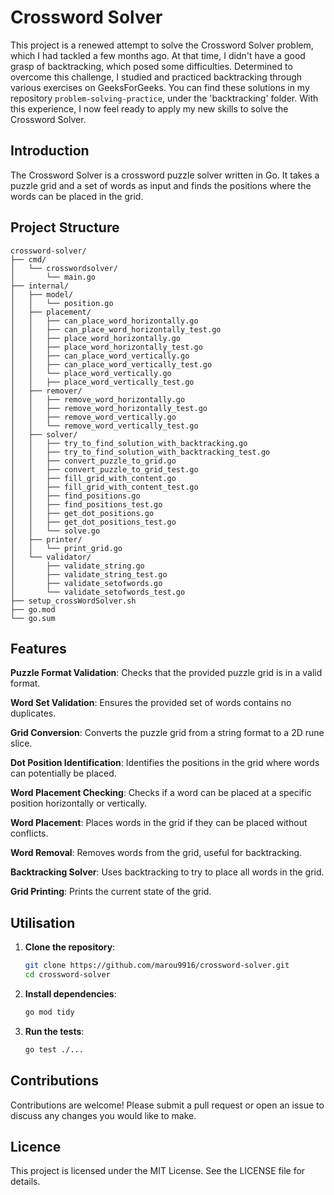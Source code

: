 # Crossword Solver
This project is a renewed attempt to solve the Crossword Solver problem, which I had tackled a few months ago. At that time, I didn't have a good grasp of backtracking, which posed some difficulties. Determined to overcome this challenge, I studied and practiced backtracking through various exercises on GeeksForGeeks. You can find these solutions in my repository `problem-solving-practice`, under the 'backtracking' folder. With this experience, I now feel ready to apply my new skills to solve the Crossword Solver.

## Introduction

The Crossword Solver is a crossword puzzle solver written in Go. It takes a puzzle grid and a set of words as input and finds the positions where the words can be placed in the grid.

## Project Structure
```
crossword-solver/
├── cmd/
│   └── crosswordsolver/
│       └── main.go
├── internal/
│   ├── model/
│   │   └── position.go
│   ├── placement/
│   │   ├── can_place_word_horizontally.go
│   │   ├── can_place_word_horizontally_test.go
│   │   ├── place_word_horizontally.go
│   │   ├── place_word_horizontally_test.go
│   │   ├── can_place_word_vertically.go
│   │   ├── can_place_word_vertically_test.go
│   │   └── place_word_vertically.go
│   │   ├── place_word_vertically_test.go
│   ├── remover/
│   │   ├── remove_word_horizontally.go
│   │   ├── remove_word_horizontally_test.go
│   │   ├── remove_word_vertically.go
│   │   └── remove_word_vertically_test.go
│   ├── solver/
│   │   ├── try_to_find_solution_with_backtracking.go
│   │   ├── try_to_find_solution_with_backtracking_test.go
│   │   ├── convert_puzzle_to_grid.go
│   │   ├── convert_puzzle_to_grid_test.go
│   │   ├── fill_grid_with_content.go
│   │   ├── fill_grid_with_content_test.go
│   │   ├── find_positions.go
│   │   ├── find_positions_test.go
│   │   ├── get_dot_positions.go
│   │   ├── get_dot_positions_test.go
│   │   └── solve.go
│   ├── printer/
│   │   └── print_grid.go
│   └── validator/
│       ├── validate_string.go
│       ├── validate_string_test.go
│       ├── validate_setofwords.go
│       └── validate_setofwords_test.go
├── setup_crossWordSolver.sh
├── go.mod
└── go.sum
```

## Features

**Puzzle Format Validation**: Checks that the provided puzzle grid is in a valid format.

**Word Set Validation**: Ensures the provided set of words contains no duplicates.

**Grid Conversion**: Converts the puzzle grid from a string format to a 2D rune slice.

**Dot Position Identification**: Identifies the positions in the grid where words can potentially be placed.

**Word Placement Checking**: Checks if a word can be placed at a specific position horizontally or vertically.

**Word Placement**: Places words in the grid if they can be placed without conflicts.

**Word Removal**: Removes words from the grid, useful for backtracking.

**Backtracking Solver**: Uses backtracking to try to place all words in the grid.

**Grid Printing**: Prints the current state of the grid.

## Utilisation

1. **Clone the repository**:

    ```bash
    git clone https://github.com/marou9916/crossword-solver.git
    cd crossword-solver
    ```

2. **Install dependencies**:

    ```bash
    go mod tidy
    ```

3. **Run the tests**:

    ```bash
    go test ./...
    ```

## Contributions

Contributions are welcome! Please submit a pull request or open an issue to discuss any changes you would like to make.

## Licence

This project is licensed under the MIT License. See the LICENSE file for details.


